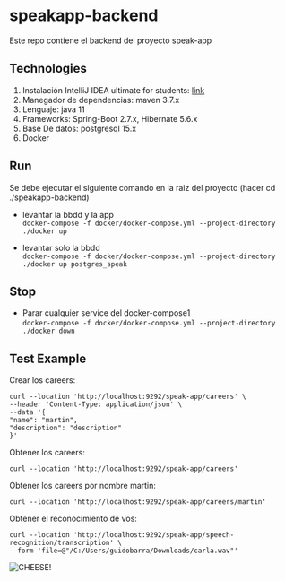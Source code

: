 # speakapp-backend
Este repo contiene el backend del proyecto speak-app

## Technologies
1) Instalación IntelliJ IDEA ultimate for students: [link](https://www.youtube.com/watch?v=cnEJxLxOcds)
2) Manegador de dependencias: maven 3.7.x
3) Lenguaje: java 11
4) Frameworks: Spring-Boot 2.7.x, Hibernate 5.6.x
5) Base De datos: postgresql 15.x
6) Docker

## Run
Se debe ejecutar el siguiente comando en la raiz del proyecto (hacer cd ./speakapp-backend)

* levantar la bbdd y la app \
```docker-compose -f docker/docker-compose.yml --project-directory ./docker up```

* levantar solo la bbdd \
```docker-compose -f docker/docker-compose.yml --project-directory ./docker up postgres_speak```

## Stop
* Parar cualquier service del docker-compose1\
```docker-compose -f docker/docker-compose.yml --project-directory ./docker down```



## Test Example

Crear los careers:
```
curl --location 'http://localhost:9292/speak-app/careers' \
--header 'Content-Type: application/json' \
--data '{
"name": "martin",
"description": "description"
}'
```
Obtener los careers:
```
curl --location 'http://localhost:9292/speak-app/careers'
```
Obtener los careers por nombre martin:
```
curl --location 'http://localhost:9292/speak-app/careers/martin'
```
Obtener el reconocimiento de vos:
```
curl --location 'http://localhost:9292/speak-app/speech-recognition/transcription' \
--form 'file=@"/C:/Users/guidobarra/Downloads/carla.wav"'
```

![CHEESE!](./doc/images/postman-request-speech-recognition.png)